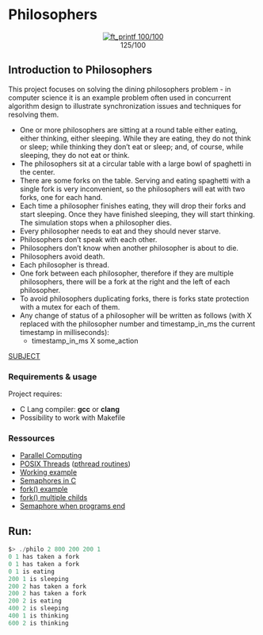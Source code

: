 # Philosophers
<p align="center">
<a href="https://github.com/YOPll/get_next_line">
  <img src="https://user-images.githubusercontent.com/49567393/145694296-91b27fdf-3666-4670-8a84-23695c2be1a4.png" alt="ft_printf 100/100">
</a>
  <br>
  125/100
</p>

## Introduction to Philosophers

This project focuses on solving the dining philosophers problem - in computer science it is an example problem often used in concurrent algorithm design to illustrate synchronization issues and techniques for resolving them.


* One or more philosophers are sitting at a round table either eating, either thinking, either sleeping. While they are eating, they do not think or sleep; while thinking they don’t eat or sleep; and, of course, while sleeping, they do not eat or think.
* The philosophers sit at a circular table with a large bowl of spaghetti in the center.
* There are some forks on the table. Serving and eating spaghetti with a single fork is very inconvenient, so the philosophers will eat with two forks, one for each hand.
* Each time a philosopher finishes eating, they will drop their forks and start sleeping. Once they have finished sleeping, they will start thinking. The simulation stops when a philosopher dies.
* Every philosopher needs to eat and they should never starve.
* Philosophers don’t speak with each other.
* Philosophers don’t know when another philosopher is about to die.
* Philosophers avoid death.
* Each philosopher is thread.
* One fork between each philosopher, therefore if they are multiple philosophers, there will be a fork at the right and the left of each philosopher.
* To avoid philosophers duplicating forks, there is forks state protection with a mutex for each of them.
* Any change of status of a philosopher will be written as follows (with X replaced with the philosopher number and timestamp_in_ms the current timestamp in milliseconds):
  * timestamp_in_ms X some_action

[SUBJECT](Subject/en.subject.pdf)

### Requirements & usage
Project requires:
* C Lang compiler: **gcc** or **clang**
* Possibility to work with Makefile

### Ressources

* [Parallel Computing](https://computing.llnl.gov/tutorials/parallel_comp/)
* [POSIX Threads](https://computing.llnl.gov/tutorials/pthreads/) ([pthread routines](https://computing.llnl.gov/tutorials/pthreads/#AppendixA))
* [Working example](https://timmurphy.org/2010/05/04/pthreads-in-c-a-minimal-working-example/)
* [Semaphores in C](http://greenteapress.com/thinkos/html/thinkos012.html)
* [fork() example](https://timmurphy.org/2014/04/26/using-fork-in-cc-a-minimum-working-example/)
* [fork() multiple childs](https://stackoverflow.com/questions/876605/multiple-child-process)
* [Semaphore when programs end](https://stackoverflow.com/questions/9537068/sem-close-vs-sem-unlink-when-process-terminates)


## Run:
```c
$> ./philo 2 800 200 200 1
0 1 has taken a fork
0 1 has taken a fork
0 1 is eating
200 1 is sleeping
200 2 has taken a fork
200 2 has taken a fork
200 2 is eating
400 2 is sleeping
400 1 is thinking
600 2 is thinking
```
